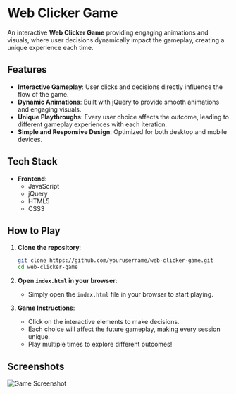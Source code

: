 # Web Clicker Game

An interactive **Web Clicker Game** providing engaging animations and visuals, where user decisions dynamically impact the gameplay, creating a unique experience each time.

## Features

- **Interactive Gameplay**: User clicks and decisions directly influence the flow of the game.
- **Dynamic Animations**: Built with jQuery to provide smooth animations and engaging visuals.
- **Unique Playthroughs**: Every user choice affects the outcome, leading to different gameplay experiences with each iteration.
- **Simple and Responsive Design**: Optimized for both desktop and mobile devices.

## Tech Stack

- **Frontend**:
  - JavaScript
  - jQuery
  - HTML5
  - CSS3

## How to Play

1. **Clone the repository**:
    ```bash
    git clone https://github.com/yourusername/web-clicker-game.git
    cd web-clicker-game
    ```

2. **Open `index.html` in your browser**:
    - Simply open the `index.html` file in your browser to start playing.

3. **Game Instructions**:
    - Click on the interactive elements to make decisions.
    - Each choice will affect the future gameplay, making every session unique.
    - Play multiple times to explore different outcomes!

## Screenshots

![Game Screenshot](game_screenshot.png)


